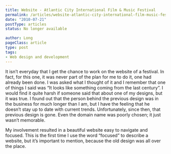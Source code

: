 ```yaml
---
title: Website - Atlantic City International Film & Music Festival
permalink: /articles/website-atlantic-city-international-film-music-festival
date: "2010-07-21"
postType: articles
status: No longer available

author: Long
pageClass: article
type: post
tags:
- Web design and development
---
```


It isn’t everyday that I get the chance to work on the website of a festival. In fact, for this one, it was never part of the plan for me to do it, one had already been done. I was asked what I thought of it and I remember that one of things I said was “It looks like something coming from the last century”. I would find it quite harsh if someone said that about one of my designs, but it was true. I found out that the person behind the previous design was in the business for much longer than I am, but I have the feeling that he doesn’t stay up to date with current trends. Unfortunately, since then, that previous design is gone. Even the domain name was poorly chosen; it just wasn’t memorable.

My involvement resulted in a beautiful website easy to navigate and focused. This is the first time I use the word “focused” to describe a website, but it’s important to mention, because the old design was all over the place.
